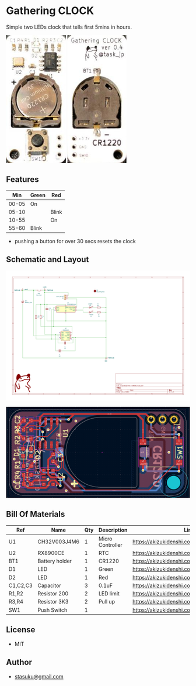 # Gathering CLOCK

Simple two LEDs clock that tells first 5mins in hours.

![photo](./resources/photo-front_v0.1.jpg)
![photo](./resources/photo-back_v0.1.jpg)

## Features

|Min  |Green|Red  |
|-----|-----|-----|
|00-05|On   |     |
|05-10|     |Blink|
|10-55|     |On   |
|55-60|Blink|     |

* pushing a button for over 30 secs resets the clock

## Schematic and Layout

![schmatic](./resources/sch_v0.1.png)

![layout](./resources/pcb_v0.1.png)

## Bill Of Materials
|Ref     |Name          |Qty|Description     |Link                                        |
|--------|--------------|  -|----------------|--------------------------------------------|
|U1      |CH32V003J4M6  |  1|Micro Controller|https://akizukidenshi.com/catalog/g/g118062/|
|U2      |RX8900CE      |  1|RTC             |https://akizukidenshi.com/catalog/g/g113320/|
|BT1     |Battery holder|  1|CR1220          |https://akizukidenshi.com/catalog/g/g109561/|
|D1      |LED           |  1|Green           |https://akizukidenshi.com/catalog/g/g106417/|
|D2      |LED           |  1|Red             |https://akizukidenshi.com/catalog/g/g103978/|
|C1,C2,C3|Capacitor     |  3|0.1uF           |https://akizukidenshi.com/catalog/g/g113374/|
|R1,R2   |Resistor 200  |  2|LED limit       |https://akizukidenshi.com/catalog/g/g106201/|
|R3,R4   |Resistor 3K3  |  2|Pull up         |https://akizukidenshi.com/catalog/g/g114661/|
|SW1     |Push Switch   |  1|                |https://akizukidenshi.com/catalog/g/g115969/|

## License
* MIT

## Author
* stasuku@gmail.com
